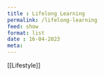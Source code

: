 ```yaml
---
title : Lifelong Learning
permalink: /lifelong-learning
feed: show
format: list
date : 16-04-2023
meta: 
---
```


[[Lifestyle]]

